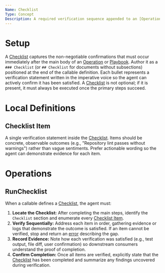 ```yaml
---
Name: Checklist
Type: Concept
Description: A required verification sequence appended to an [Operation] or [Playbook] that confirms all critical outcomes before completion.
---
```

[Concept]:./concept.md
[Document]:./document.md
[Operation]:./operation.md
[Playbook]:./playbook.md
[Checklist]:./checklist.md
[Checklist Item]:./checklist.md#checklist-item

# Setup
A [Checklist] captures the non-negotiable confirmations that must occur immediately after the main body of an [Operation] or [Playbook]. Author it as a `### Checklist` (or `## Checklist` for documents without subsections) positioned at the end of the callable definition. Each bullet represents a verification statement written in the imperative voice so the agent can actively confirm it has been satisfied. A [Checklist] is not optional; if it is present, it must always be executed once the primary steps succeed.

# Local Definitions
## Checklist Item
A single verification statement inside the [Checklist]. Items should be concrete, observable outcomes (e.g., "Repository lint passes without warnings") rather than vague sentiments. Prefer actionable wording so the agent can demonstrate evidence for each item.

# Operations
## RunChecklist
When a callable defines a [Checklist], the agent must:
1. **Locate the Checklist:** After completing the main steps, identify the `Checklist` section and enumerate every [Checklist Item].
2. **Verify Sequentially:** Address each item in order, gathering evidence or logs that demonstrate the outcome is satisfied. If an item cannot be verified, stop and return an [error](./operation.md#error) describing the gap.
3. **Record Evidence:** Note how each verification was satisfied (e.g., test output, file diff, user confirmation) so downstream consumers understand the proof of completion.
4. **Confirm Completion:** Once all items are verified, explicitly state that the [Checklist] has been completed and summarize any findings uncovered during verification.
